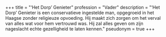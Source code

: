 +++
title       = "‘Het Dorp’ Genieter"
profession  = "Vader"
description = "‘Het Dorp’ Genieter is een conservatieve ingestelde man, opgegroeid in het Haagse zonder religieuze opvoeding. Hij maakt zich zorgen om het verval van alles wat voor hem vertrouwd was. Hij zal alles geven om zijn nageslacht echte gezelligheid te laten kennen."
pseudonym   = true
+++
